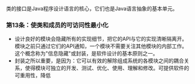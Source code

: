 类的接口是Java程序设计语言的核心，它们也是Java语言抽象的基本单元。

### 第13条：使类和成员的可访问性最小化
- 设计良好的模块会隐藏所有的实现细节，把它的API与它的实现清晰隔离开。模块之前只通过它们的API通知，一个模块不需要关注其他模块的内部工作。这个概念称为"信息隐藏"或封装，是软件设计的基本原则之一。
- 封装之所以重要，是因为：它可以有效的解除组成系统的各模块之间的耦合关系，使得模块可独立的开发、测试、优化、使用、理解和修改。可提供软件的可重用性，降低
